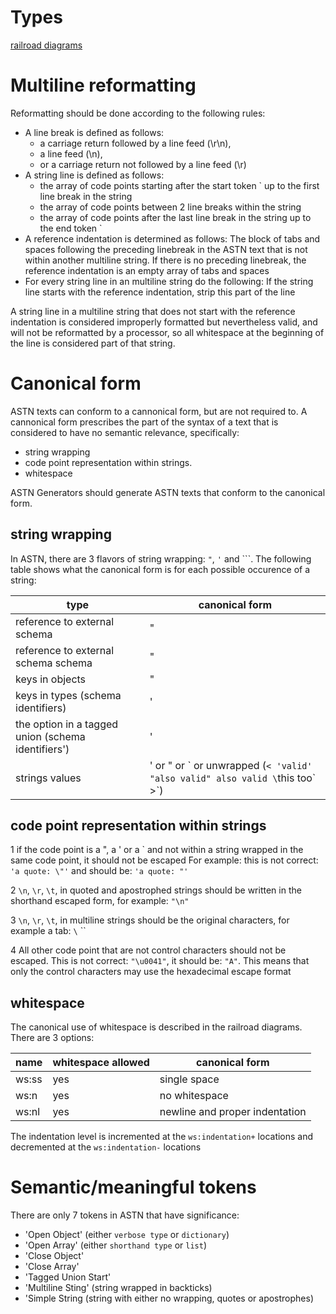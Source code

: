 # Types
[railroad diagrams](./railroads.html)


# Multiline reformatting

Reformatting should be done according to the following rules:

* A line break is defined as follows:
  * a carriage return followed by a line feed (\r\n),
  * a line feed (\n),
  * or a carriage return not followed by a line feed (\r)
* A string line is defined as follows:
  * the array of code points starting after the start token ` up to the first line break in the string
  * the array of code points between 2 line breaks within the string
  * the array of code points after the last line break in the string up to the end token `
* A reference indentation is determined as follows: The block of tabs and spaces following the preceding linebreak in the ASTN text that is not within another multiline string. If there is no preceding linebreak, the reference indentation is an empty array of tabs and spaces
* For every string line in an multiline string do the following: If the string line starts with the reference indentation, strip this part of the line

A string line in a multiline string that does not start with the reference indentation is considered improperly formatted but nevertheless valid, and will not be reformatted by a processor, so all whitespace at the beginning of the line is considered part of that string.

# Canonical form
ASTN texts can conform to a cannonical form, but are not required to.
A cannonical form prescribes the part of the syntax of a text that is considered to have no semantic relevance, specifically:
* string wrapping
* code point representation within strings.
* whitespace

ASTN Generators should generate ASTN texts that conform to the canonical form.
## string wrapping
In ASTN, there are 3 flavors of string wrapping: `"`, `'` and `\``.
The following table shows what the canonical form is for each possible occurence of a string:

type | canonical form
--|--
reference to external schema | "
reference to external schema schema | "
keys in objects | "
keys in types (schema identifiers) | '
the option in a tagged union (schema identifiers') | '
strings values | ' or " or \` or unwrapped (`< 'valid' "also valid" also valid \`this too\` >`)

## code point representation within strings

1 if the code point is a ", a ' or a \` and not within a string wrapped in the same code point, it should not be escaped For example: this is not correct: `'a quote: \"'` and should be: `'a quote: "'`

2 `\n`, `\r`, `\t`, in quoted and apostrophed strings should be written in the shorthand escaped form, for example: `"\n"`

3 `\n`, `\r`, `\t`, in multiline strings should be the original characters, for example a tab: `\`  \``

4 All other code point that are not control characters should not be escaped. This is not correct: `"\u0041"`, it should be: `"A"`. This means that only the control characters may use the hexadecimal escape format

## whitespace
The canonical use of whitespace is described in the railroad diagrams. There are 3 options:

name | whitespace allowed | canonical form
--|--|--
ws:ss | yes | single space
ws:n | yes | no whitespace
ws:nl | yes | newline and proper indentation

The indentation level is incremented at the `ws:indentation+` locations and decremented at the  `ws:indentation-` locations

# Semantic/meaningful tokens
There are only 7 tokens in ASTN that have significance:
* 'Open Object' (either `verbose type` or `dictionary`)
* 'Open Array' (either `shorthand type` or `list`)
* 'Close Object'
* 'Close Array'
* 'Tagged Union Start'
* 'Multiline Sting' (string wrapped in backticks)
* 'Simple String (string with either no wrapping, quotes or apostrophes)